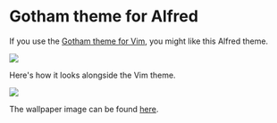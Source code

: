 # Gotham theme for Alfred

If you use the [Gotham theme for Vim](https://github.com/whatyouhide/vim-gotham), you might like this Alfred theme.

![](http://cl.ly/image/3y2I1B2z2A3Z/content)

Here's how it looks alongside the Vim theme.

![](http://cl.ly/image/2e0f3r0y0j1J/content)

The wallpaper image can be found [here](http://alpha.wallhaven.cc/wallpaper/30846).

